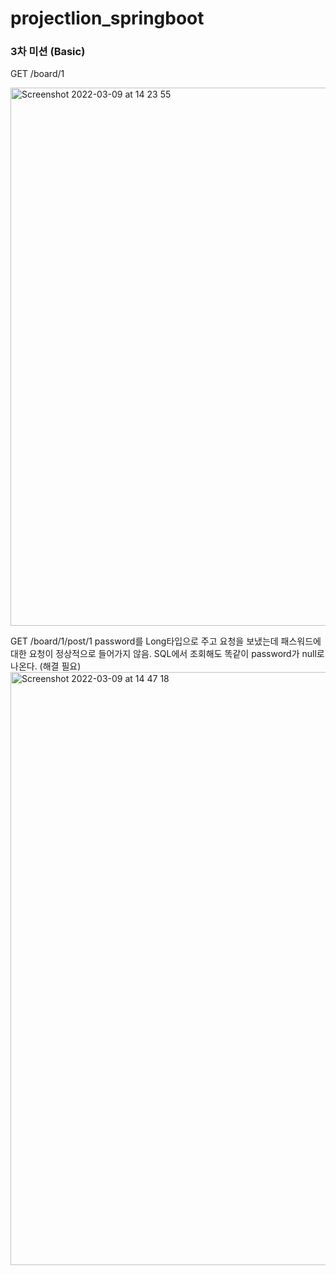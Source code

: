 # projectlion_springboot
### 3차 미션 (Basic)

GET /board/1

<img width="861" alt="Screenshot 2022-03-09 at 14 23 55" src="https://user-images.githubusercontent.com/98260324/157378377-27dcda7c-de40-439e-8ce6-d0f20d9dbd52.png">

GET /board/1/post/1
password를 Long타입으로 주고 요청을 보냈는데 패스워드에 대한 요청이 정상적으로 들어가지 않음.
SQL에서 조회해도 똑같이 password가 null로 나온다. (해결 필요)
<img width="949" alt="Screenshot 2022-03-09 at 14 47 18" src="https://user-images.githubusercontent.com/98260324/157380415-7b033ebf-7111-4857-af1b-329d24041e69.png">
